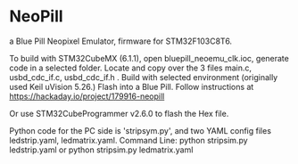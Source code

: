 # NeoPill
a Blue Pill Neopixel Emulator, firmware for STM32F103C8T6.

To build with STM32CubeMX (6.1.1), open bluepill_neoemu_clk.ioc, generate code in a selected folder. 
Locate and copy over the 3 files main.c, usbd_cdc_if.c, usbd_cdc_if.h .
Build with selected environment (originally used Keil uVision 5.26.)
Flash into a Blue Pill.
Follow instructions at https://hackaday.io/project/179916-neopill

Or use STM32CubeProgrammer v2.6.0 to flash the Hex file.


Python code for the PC side is 'stripsym.py', and two YAML config files ledstrip.yaml, ledmatrix.yaml.
Command Line:
  python stripsim.py ledstrip.yaml
or
  python stripsim.py ledmatrix.yaml
  
